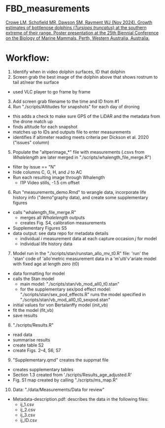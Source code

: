 # FBD_measurements

[Crowe LM, Schofield MR, Dawson SM, Rayment WJ (Nov 2024). Growth estimates of bottlenose dolphins (_Tursiops truncatus_) at the southern extreme of their range. Poster presentation at the 25th Biennial Conference on the Biology of Marine Mammals, Perth, Western Australia, Australia.](https://github.com/leahcrowe-otago/FBD_measurements/blob/main/outputs/SMM%20abstract%202024/E%26E%2061_CROWE_LEAH_SMM2024.pdf)

# Workflow:

1. Identify when in video dolphin surfaces, ID that dolphin
2. Screen grab the best image of the dolphin above that shows rostrum to tail at/near the surface
  - used VLC player to go frame by frame
3. Add screen grab filename to the time and ID from #1
4. Run "./scripts/Altitudes for snapshots" for each day of droning
  - this adds a check to make sure GPS of the LiDAR and the metadata from the drone match up
  - finds altitude for each snapshot
  - matches up to IDs and outputs file to enter measurements
  - identifies if altimeter reading meets criteria per Dickson et al. 2020 ("issues" column)
5. Populate the "altperimage_*" file with measurements (.csvs from *Whalelength* are later merged in "./scripts/whalength_file_merge.R")
  - filter by issue == "N"
  - hide columns C, G, H, and J to AC
  - Run each resulting image through Whalength
    - I1P Video stills, -1.5 cm offset
6. Run "measurements_demo.Rmd" to wrangle data, incorporate life history info ("demo"graphy data), and create some supplementary figures
  - calls "whalength_file_merge.R"
    - merges all *Whalelength* outputs
    - creates Fig. S4, calibration measurements 
  - Supplementary Figures S5
  - data output: see data repo for metadata details
    -  individual *i* measurement data at each capture occasion *j* for model
    -  individual life history data
7. Model run in the "./scripts/stan/runstan_allo_mv_t0.R" file: 'run' the 'stan' code of 'allo'metric measurement data in a 'm'ulti'v'ariate model with fixed age at length zero (t0)
  - data formatting for model
  - calls the Stan model
    - main model: "./scripts/stan/vb_mod_all0_t0.stan"
    - for the supplementary sex/pod effect model: "./scripts/stan/sex_pod_effects.R" runs the model specified in "./scripts/stan/vb_mod_all0_t0_sexpod.stan"
  - initial values for von Bertalanffy model (init_vb)
  - fit the model (fit_vb)
  - save results
8. "./scripts/Results.R"
  - read data
  - summarise results
  - create table S2
  - create Figs. 2–4, S6, S7
9. "Supplementary.qmd" creates the suppmat file
  - creates supplementary tables
  - Section 1.3 created from './scripts/Results_age_adjusted.R'
  - Fig. S1 map created by calling "./scripts/ms_map.R"
10. Data: "./data/Measurements/Data for review"
  - Metadata-description.pdf: describes the data in the following files:
    - ij_1.csv
    - ij_2.csv
    - ij_3.csv
    - ij_ID.csv
